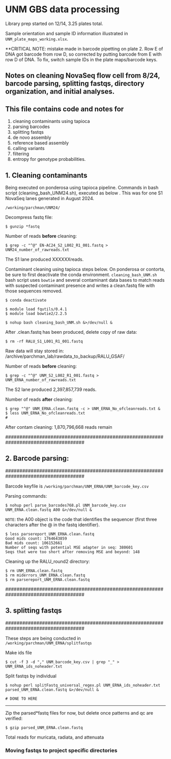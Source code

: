 # UNM GBS data processing

Library prep started on 12/14, 3.25 plates total.


Sample orientation and sample ID information illustrated in `UNM_plate_maps_working.xlsx`.


**CRITICAL NOTE: mistake made in barcode pipetting on plate 2. Row E of DNA got barcode from row D, so corrected by putting barcode from E with row D of DNA. To fix, switch sample IDs in the plate maps/barcode keys.

## Notes on cleaning NovaSeq flow cell from 8/24, barcode parsing, splitting fastqs, directory organization, and initial analyses.



## This file contains code and notes for
1) cleaning contaminants using tapioca
2) parsing barcodes
3) splitting fastqs 
4) de novo assembly
5) reference based assembly
6) calling variants
7) filtering
8) entropy for genotype probabilities.

## 1. Cleaning contaminants

Being executed on ponderosa using tapioca pipeline. Commands in bash script (cleaning_bash_UNM24.sh), executed as below . This was for one S1 NovaSeq lanes generated in August 2024.


    /working/parchman/UNM24/


Decompress fastq file:

    $ gunzip *fastq


Number of reads **before** cleaning:

    $ grep -c "^@" EN-AC24_S2_L002_R1_001.fastq > UNM24_number_of_rawreads.txt

The S1 lane produced XXXXXXreads.


Contaminant cleaning using tapioca steps below. On ponderosa or contorta, be sure to first deactivate the conda environment. `cleaning_bash_UNM.sh` bash script uses `bowtie` and several contaminant data bases to match reads with suspected contaminant presence and writes a clean.fastq file with those sequences removed.

    $ conda deactivate

    $ module load fqutils/0.4.1
    $ module load bowtie2/2.2.5
    
    $ nohup bash cleaning_bash_UNM.sh &>/dev/null &


After .clean.fastq has been produced, delete copy of raw data:

    $ rm -rf RALU_S1_L001_R1_001.fastq

Raw data will stay stored in: /archive/parchman_lab/rawdata_to_backup/RALU_GSAF/

Number of reads **before** cleaning:

    $ grep -c "^@" UNM_S2_L002_R1_001.fastq > UNM_ERNA_number_of_rawreads.txt

The S2 lane produced 2,397,857,739 reads.


Number of reads **after** cleaning:

    $ grep "^@" UNM_ERNA.clean.fastq -c > UNM_ERNA_No_ofcleanreads.txt &
    $ less UNM_ERNA_No_ofcleanreads.txt
    #  

After contam cleaning: 1,870,796,668 reads remain

####################################################################################
## 2. Barcode parsing:
####################################################################################

Barcode keyfile is `/working/parchman/UNM_ERNA/UNM_barcode_key.csv`

Parsing commands:

    $ nohup perl parse_barcodes768.pl UNM_barcode_key.csv UNM_ERNA.clean.fastq A00 &>/dev/null &



`NOTE`: the A00 object is the code that identifies the sequencer (first three characters after the @ in the fastq identifier).

    $ less parsereport_UNM_ERNA.clean.fastq
    Good mids count: 1764643859
    Bad mids count: 106152661
    Number of seqs with potential MSE adapter in seq: 380601
    Seqs that were too short after removing MSE and beyond: 148


Cleaning up the RALU_round2 directory:

    $ rm UNM_ERNA.clean.fastq
    $ rm miderrors_UNM_ERNA.clean.fastq
    $ rm parsereport_UNM_ERNA.clean.fastq


####################################################################################
## 3. splitting fastqs
####################################################################################

These steps are being conducted in `/working/parchman/UNM_ERNA/splitfastqs`

Make ids file 

    $ cut -f 3 -d "," UNM_barcode_key.csv | grep "_" > UNM_ERNA_ids_noheader.txt

Split fastqs by individual

    $ nohup perl splitFastq_universal_regex.pl UNM_ERNA_ids_noheader.txt parsed_UNM_ERNA.clean.fastq &>/dev/null &

    # DONE TO HERE 

************************************

Zip the parsed*fastq files for now, but delete once patterns and qc are verified:

    $ gzip parsed_UNM_ERNA.clean.fastq

Total reads for muricata, radiata, and attenuata


### Moving fastqs to project specific directories
